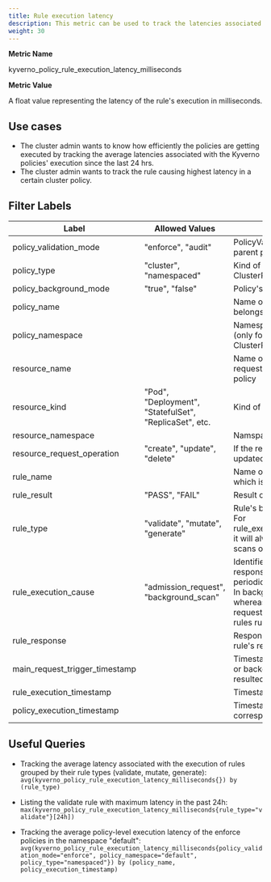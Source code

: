 ```yaml
---
title: Rule execution latency
description: This metric can be used to track the latencies associated with the execution/processing of the individual rules whenever they evaluate incoming resource requests or execute background scans.
weight: 30
---
```


**Metric Name**

kyverno_policy_rule_execution_latency_milliseconds

**Metric Value**

A float value representing the latency of the rule's execution in milliseconds.

## Use cases

* The cluster admin wants to know how efficiently the policies are getting executed by tracking the average latencies associated with the Kyverno policies' execution since the last 24 hrs.
* The cluster admin wants to track the rule causing highest latency in a certain cluster policy.


## Filter Labels

| Label                             | Allowed Values                                         | Description                                                                                                                                                                                                                               |
| --------------------------------- | ------------------------------------------------------ | ----------------------------------------------------------------------------------------------------------------------------------------------------------------------------------------------------------------------------------------- |
| policy\_validation\_mode          | "enforce", "audit"                                     | PolicyValidationFailure action of the rule's parent policy                                                                                                                                                                               |
| policy\_type                      | "cluster", "namespaced"                                | Kind of the rule's parent policy. Kind: ClusterPolicy or Kind: Policy                                                                                                                                                                     |
| policy\_background\_mode          | "true", "false"                                        | Policy's set background mode                                                                                                                                                                                                              |
| policy\_name                      |                                                        | Name of the policy to which the rule belongs                                                                                                                                                                                              |
| policy\_namespace                 |                                                        | Namespace in which this Policy resides (only for policies with kind: Policy), For ClusterPolicies, this field will be "-"                                                                                                                 |
| resource\_name                    |                                                        | Name of the resource whose incoming request is being evaluated by the above policy                                                                                                                                                        |
| resource\_kind                    | "Pod", "Deployment", "StatefulSet", "ReplicaSet", etc. | Kind of this resource                                                                                                                                                                                                                     |
| resource\_namespace               |                                                        | Namspace in which this resource lies                                                                                                                                                                                                      |
| resource\_request\_operation      | "create", "update", "delete"                           | If the requested resource is being created, updated or deleted.                                                                                                                                                                           |
| rule\_name                        |                                                        | Name of the rule, in the above policy, which is evaluating in this situation                                                                                                                                                              |
| rule\_result                      | "PASS", "FAIL"                                         | Result of the rule's execution                                                                                                                                                                                                            |
| rule\_type                        | "validate", "mutate", "generate"                       | Rule's behaviour type.<br>For rule\_execution\_cause="background\_scan", it will always be "validate" as background scans only run validate rules                                                                                         |
| rule\_execution\_cause            | "admission\_request", "background\_scan"               | Identifies whether the rule is executing in response to an admission request or a periodic background scan.<br>In background scans, only validate rules whereas in the case of admission requests, all validate/mutate/generate rules run |
| rule\_response                    |                                                        | Response message associated with the rule's result                                                                                                                                                                                        |
| main\_request\_trigger\_timestamp |                                                        | Timestamp of the main admission request or background scan in the first place which resulted in the execution of this rule                                                                                                                |
| rule\_execution\_timestamp        |                                                        | Timestamp at which this rule got executed                                                                                                                                                                                                 |
| policy\_execution\_timestamp      |                                                        | Timestamp at which the policy corresponding to this rule got triggered.                                                                                                                                                                   |

## Useful Queries

* Tracking the average latency associated with the execution of rules grouped by their rule types (validate, mutate, generate):<br>
`avg(kyverno_policy_rule_execution_latency_milliseconds{}) by (rule_type)`

* Listing the validate rule with maximum latency in the past 24h:<br>
`max(kyverno_policy_rule_execution_latency_milliseconds{rule_type="validate"}[24h])`

* Tracking the average policy-level execution latency of the enforce policies in the namespace "default":<br>
`avg(kyverno_policy_rule_execution_latency_milliseconds{policy_validation_mode="enforce", policy_namespace="default", policy_type="namespaced"}) by (policy_name, policy_execution_timestamp)`

